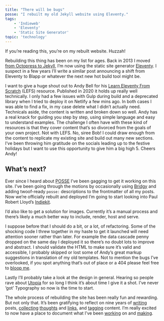```yaml
---
title: "There will be bugs"
posse: "I rebuilt my old Jekyll website using Eleventy."
tags:
    - 'Indieweb'
    - 'Eleventy'
    - 'Static Site Generator'
topic: 'technology'
---
```


If you’re reading this, you’re on my rebuilt website. Huzzah!

Rebuilding this thing has been on my list for ages. Back in 2013 I moved [from Octopress to Jekyll](/writing/2013/02/ground-zero/), I’m now using the static site generator [Eleventy](https://www.11ty.dev/). I suspect in a few years I’ll write a similar post announcing a shift from Eleventy to Blapp or whatever the next new hot build tool might be.

I want to give a huge shout out to Andy Bell for his [Learn Eleventy From Scratch](https://learneleventyfromscratch.com/) (LEFS) resource. Published in 2020 it holds up really well technically. I only had a few issues with Gulp during build and a deprecated library when I tried to deploy it on Netlify a few mins ago. In both cases I was able to find a fix, in my case delete what I didn’t actually need. Technicals aside, the content is written and broken down so well. Andy has a real knack for guiding you step by step, using simple language and easy to understand examples. The challenge I often have with these kind of resources is that they cover content that’s so divorced from the goals of your own project. Not with LEFS. No, siree Bob! I could draw enough from the content to replicate my existing site and build out many new sections. I’ve been throwing him gratitude on the socials leading up to the festive holidays but I want to use this opportunity to give him a big high 5. Cheers Andy!

## What’s next?

Ever since I heard about [POSSE](https://indieweb.org/POSSE) I’ve been gagging to get it working on this site. I’ve been going through the motions by occasionally using [Bridgy](https://brid.gy/about) and adding twoof-ready `posse:` descriptions to the frontmatter of all my posts. Now we’re officially rebuilt and deployed I’m going to start looking into Paul Robert Lloyd’s [Indiekit](https://getindiekit.com/).

I’d also like to get a solution for images. Currently it’s a manual process and there’s likely a much better way to include, render, host and serve.

I suppose before that I should do a bit, or a lot, of refactoring. Some of the shocking code I threw together in my haste to get it launched will need attention sooner rather than later. For example the data cascade penny dropped on the same day I deployed it so there’s no doubt lots to improve and abstract. I should validate the HTML to make sure it’s valid and accessible, I probably skipped or lost some of Andy’s great markup suggestions in translation of my old templates. Not to mention the bugs I’ve overlooked, if you spot anything that’s out of place or a 404 please feel free to [bloop me](https://mastodon.social/@benjaminparry).

Lastly I’ll probably take a look at the design in general. Hearing so people rave about [Utopia](https://utopia.fyi/) for so long I think it’s about time I give it a shot. I’ve never ‘got’ Typography so now is the time to start.

The whole process of rebuilding the site has been really fun and rewarding. But not only that. It’s been gratifying to reflect on nine years of [writing](/writing/) posts, [collecting](/collecting/) [thoughts](/collecting/thoughts/) and [links](/collecting/links/), and [tagging](/tagging/) content. I’m really excited to now have a place to document what I’ve been [working](/working/) on and [making](/making/).